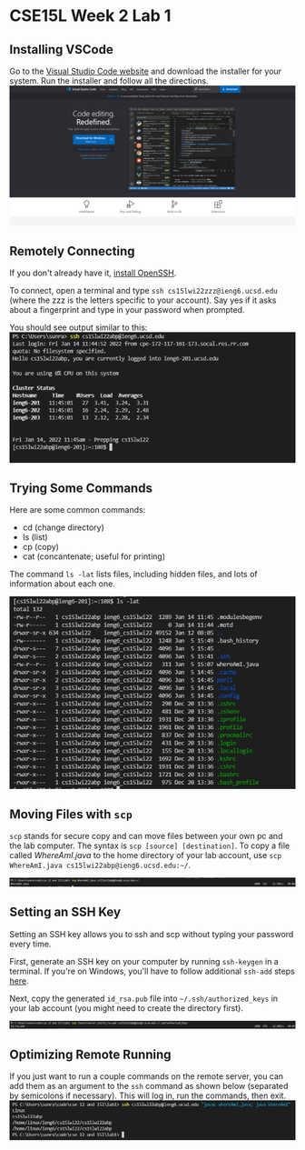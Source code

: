 # CSE15L Week 2 Lab 1

## Installing VSCode
Go to the [Visual Studio Code website](https://code.visualstudio.com/) and download the installer for your system. Run the installer and follow all the directions.
![VSCode](img/w2l1/vscode.png)


## Remotely Connecting
If you don't already have it, [install OpenSSH](https://docs.microsoft.com/en-us/windows-server/administration/openssh/openssh_install_firstuse). 

To connect, open a terminal and type `ssh cs15lwi22zzz@ieng6.ucsd.edu` (where the zzz is the letters specific to your account). Say yes if it asks about a fingerprint and type in your password when prompted.

You should see output similar to this:
![Image](img/w2l1/login.png)

## Trying Some Commands
Here are some common commands:
* cd (change directory)
* ls (list)
* cp (copy)
* cat (concantenate; useful for printing)

The command `ls -lat` lists files, including hidden files, and lots of information about each one.

![Image](img/w2l1/lslat.png)

## Moving Files with ```scp```

`scp` stands for secure copy and can move files between your own pc and the lab computer. The syntax is `scp [source] [destination]`. To copy a file called *WhereAmI.java* to the home directory of your lab account, use `scp WhereAmI.java cs15lwi22abp@ieng6.ucsd.edu:~/`.

![Image](img/w2l1/scp.png)

## Setting an SSH Key

Setting an SSH key allows you to ssh and scp without typing your password every time.

First, generate an SSH key on your computer by running `ssh-keygen` in a terminal. If you're on Windows, you'll have to follow additional `ssh-add` steps [here](https://docs.microsoft.com/en-us/windows-server/administration/openssh/openssh_keymanagement#user-key-generation).

Next, copy the generated `id_rsa.pub` file into `~/.ssh/authorized_keys` in your lab account (you might need to create the directory first).

![Image](img/w2l1/keycp.png)

## Optimizing Remote Running

If you just want to run a couple commands on the remote server, you can add them as an argument to the `ssh` command as shown below (separated by semicolons if necessary). This will log in, run the commands, then exit.
![Image](img/w2l1/optimize.png)
